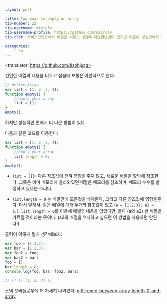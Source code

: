 ```yaml
---
layout: post

title: Two ways to empty an array
tip-number: 22
tip-username: microlv
tip-username-profile: https://github.com/microlv
tip-tldr: 자바스크립트에서 배열을 비우고 싶을때 다양한방법이 있지만 다음이 성능면에서 우월하다.

categories:
    - ko
---
```

<translator: https://github.com/tisohjung>

선언한 배열의 내용을 비우고 싶을때 보통은 이런식으로 한다:

```javascript
// define Array
var list = [1, 2, 3, 4];
function empty() {
    //empty your array
    list = [];
}
empty();
```
하지만 성능적인 면에서 더 나은 방법이 있다.

다음과 같은 코드를 이용한다:

```javascript
var list = [1, 2, 3, 4];
function empty() {
    //empty your array
    list.length = 0;
}
empty();
```

* `list = []`는 다른 참조값에 전혀 영향을 주지 않고, 새로운 배열을 할당해 참조한다.
그뜻은 이미 메모리에 올라와있던 배열은 메모리를 참조하며, 메모리 누수를 발생하고 있다는 소리다.

* `list.length = 0` 는 배열안에 모든것을 삭제한다, 그리고 다른 참조값에 영향을준다.
다시 말해서, 같은 배열에 대해 두개의 참조값이 있고 (`a = [1,2,3]; a2 = a;`), `list.length = 0`를 이용해 배열의 내용을 없앴다면, 둘다 (a와 a2) 빈 배열을 가르킬 것이라는 뜻이다. (a2의 배열을 유지하고 싶으면 이 방법을 사용하면 안된다!)

출력이 어떻게 될지 생각해보자:

```js
var foo = [1,2,3];
var bar = [1,2,3];
var foo2 = foo;
var bar2 = bar;
foo = [];
bar.length = 0;
console.log(foo, bar, foo2, bar2);

// [] [] [1, 2, 3] []
```

스택 오버플로우에 더 자세히 나와있다:
[difference-between-array-length-0-and-array](http://stackoverflow.com/questions/4804235/difference-between-array-length-0-and-array)
